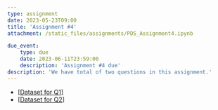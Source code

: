 ```yaml
---
type: assignment
date: 2023-05-23T09:00
title: 'Assignment #4'
attachment: /static_files/assignments/PDS_Assignment4.ipynb

due_event: 
    type: due
    date: 2023-06-11T23:59:00
    description: 'Assignment #4 due'
description: 'We have total of two questions in this assignment.'
---
```


- [[Dataset for Q1]](https://drive.google.com/file/d/1zLUix-v08cUQViCaamjutM-FXn6eD1IL/view?usp=sharing)
- [[Dataset for Q2]](https://drive.google.com/file/d/1zUKgIdBI2K_0B8WIGoI68W9xYfCL4-QS/view?usp=sharing)
